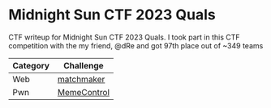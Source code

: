 # Midnight Sun CTF 2023 Quals
CTF writeup for Midnight Sun CTF 2023 Quals. I took part in this CTF competition with the my friend, @dRe and got 97th place out of ~349 teams

| Category | Challenge |
| --- | --- |
| Web | [matchmaker](/Midnight%20Sun%20CTF%202023%20Quals/matchmaker/)
| Pwn | [MemeControl](/Midnight%20Sun%20CTF%202023%20Quals/MemeControl/)